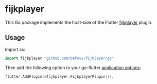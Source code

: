 # fijkplayer

This Go package implements the host-side of the Flutter [fijkplayer](https://github.com/befovy/fijklayer) plugin.

## Usage

Import as:

```go
import fijkplayer "github.com/befovy/fijklayer/go"
```

Then add the following option to your go-flutter [application options](https://github.com/go-flutter-desktop/go-flutter/wiki/Plugin-info):

```go
flutter.AddPlugin(&fijkplayer.FijkplayerPlugin{}),
```
